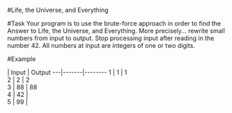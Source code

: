 #Life, the Universe, and Everything

#Task
Your program is to use the brute-force approach in order to find the Answer to Life, the Universe, and Everything. More precisely... rewrite small numbers from input to output. Stop processing input after reading in the number 42. All numbers at input are integers of one or two digits.

#Example

   | Input | Output 
---|-------|--------
 1 | 1     |    1   
 2 | 2     |    2   
 3 | 88    |   88   
 4 | 42    |        
 5 | 99    |        
